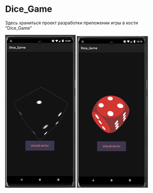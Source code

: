 # Dice_Game

Здесь храниться проект разработки приложении игры в кости "Dice_Game"

<img src="https://github.com/AlexZaitcev08/Dice_Game/blob/main/screenshot_1.png">

<img src="https://github.com/AlexZaitcev08/Dice_Game/blob/main/screenshot_2.png">

